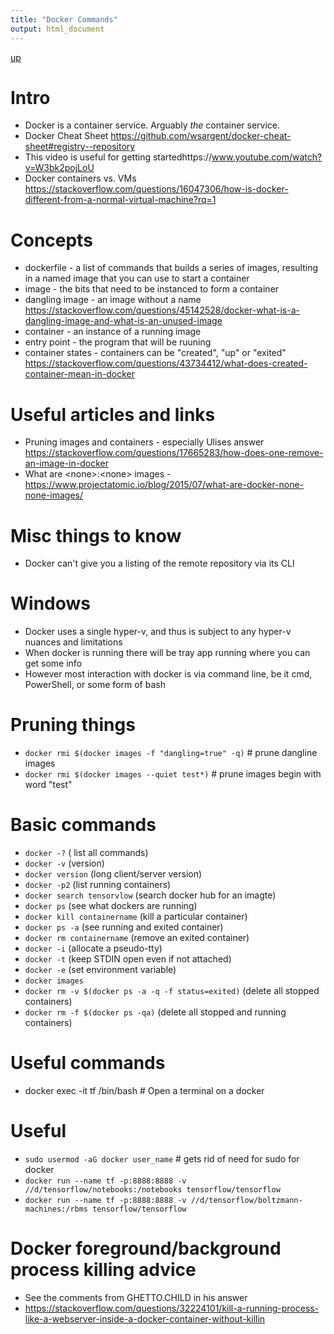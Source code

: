 ```yaml
---
title: "Docker Commands"
output: html_document
---
```

[up](https://mikewise2718.github.io/markdowndocs/)

# Intro
- Docker is a container service. Arguably *the* container service.
- Docker Cheat Sheet https://github.com/wsargent/docker-cheat-sheet#registry--repository
- This video is useful for getting startedhttps://www.youtube.com/watch?v=W3bk2pojLoU
- Docker containers vs. VMs https://stackoverflow.com/questions/16047306/how-is-docker-different-from-a-normal-virtual-machine?rq=1

# Concepts
* dockerfile - a list of commands that builds a series of images, resulting in a named image that you can use to start a container
* image - the bits that need to be instanced to form a container
* dangling image - an image without a name https://stackoverflow.com/questions/45142528/docker-what-is-a-dangling-image-and-what-is-an-unused-image
* container - an instance of a running image
* entry point - the program that will be ruuning
* container states - containers can be "created", "up" or "exited" https://stackoverflow.com/questions/43734412/what-does-created-container-mean-in-docker

# Useful articles and links
* Pruning images and containers - especially Ulises answer https://stackoverflow.com/questions/17665283/how-does-one-remove-an-image-in-docker
* What are \<none\>:\<none\> images - https://www.projectatomic.io/blog/2015/07/what-are-docker-none-none-images/

# Misc things to know
- Docker can't give you a listing of the remote repository via its CLI

# Windows
- Docker uses a single hyper-v, and thus is subject to any hyper-v nuances and limitations
- When docker is running there will be tray app running where you can get some info
- However most interaction with docker is via command line, be it cmd, PowerShell, or some form of bash
 

# Pruning things
- `docker rmi $(docker images -f "dangling=true" -q)`   # prune dangline images             
- `docker rmi $(docker images --quiet test*)`           # prune images begin with word "test"

# Basic commands
* `docker -?`                  ( list all commands)
* `docker -v`                  (version)
* `docker version`             (long client/server version)
* `docker -p2`                 (list running containers)
* `docker search tensorvlow`   (search docker hub for an imagte)
* `docker ps`                  (see what dockers are running)
* `docker kill containername`  (kill a particular container)
* `docker ps -a`               (see running and exited container)
* `docker rm containername`    (remove an exited container)
* `docker -i`                  (allocate a pseudo-tty)
* `docker -t`                  (keep STDIN open even if not attached)
* `docker -e`                  (set environment variable)
* `docker images`
* `docker rm -v $(docker ps -a -q -f status=exited)` (delete all stopped containers)
* `docker rm -f $(docker ps -qa)` (delete all stopped and running containers)

# Useful commands 
* docker exec -it tf /bin/bash  # Open a terminal on a docker

# Useful 
* `sudo usermod -aG docker user_name`  # gets rid of need for sudo for docker
* `docker run --name tf -p:8888:8888 -v //d/tensorflow/notebooks:/notebooks tensorflow/tensorflow`
* `docker run --name tf -p:8888:8888 -v //d/tensorflow/boltzmann-machines:/rbms tensorflow/tensorflow`


# Docker foreground/background process killing advice
- See the comments from GHETTO.CHILD in his answer
- https://stackoverflow.com/questions/32224101/kill-a-running-process-like-a-webserver-inside-a-docker-container-without-killin
